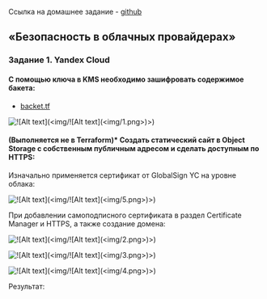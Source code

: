 Ссылка на домашнее задание - [github](https://github.com/netology-code/clopro-homeworks/blob/main/15.3.md)

## «Безопасность в облачных провайдерах»
### Задание 1. Yandex Cloud

#### С помощью ключа в KMS необходимо зашифровать содержимое бакета:

- [backet.tf](terr/backet.tf) 


![!\[Alt text\](<img/!\[Alt text\](<img/1.png>)>)](<img/1.png>)

#### (Выполняется не в Terraform)* Создать статический сайт в Object Storage c собственным публичным адресом и сделать доступным по HTTPS:

Изначально применяется сертификат от GlobalSign YC на уровне облака: 

![!\[Alt text\](<img/!\[Alt text\](<img/5.png>)>)](<img/5.png>)




При добавлении самоподписного сертификата в раздел Certificate Manager и HTTPS, а также создание домена:

![!\[Alt text\](<img/!\[Alt text\](<img/2.png>)>)](<img/2.png>)

![!\[Alt text\](<img/!\[Alt text\](<img/3.png>)>)](<img/3.png>)

![!\[Alt text\](<img/!\[Alt text\](<img/4.png>)>)](<img/4.png>)


Результат:


